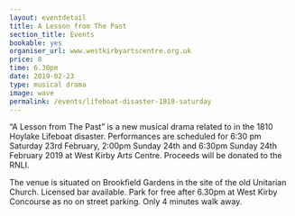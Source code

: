 ```yaml
---
layout: eventdetail
title: A Lesson from The Past
section_title: Events
bookable: yes
organiser_url: www.westkirbyartscentre.org.uk
price: 8
time: 6.30pm
date: 2019-02-23
type: musical drama
image: wave
permalink: /events/lifeboat-disaster-1810-saturday
---
```


“A Lesson from The Past” is a new musical drama related to in the 1810 Hoylake Lifeboat disaster. Performances are scheduled for 6:30 pm Saturday 23rd February, 2:00pm Sunday 24th and 6:30pm Sunday 24th February 2019 at West Kirby Arts Centre. Proceeds will be donated to the RNLI.

The venue is situated on Brookfield Gardens in the site of the old Unitarian Church. Licensed bar available. Park for free after 6.30pm at West Kirby Concourse as no on street parking. Only 4 minutes walk away.
